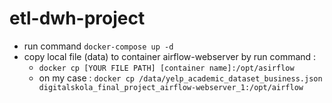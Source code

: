 # etl-dwh-project

- run command `docker-compose up -d`
- copy local file (data) to container airflow-webserver by run command :
  - `docker cp [YOUR FILE PATH] [container name]:/opt/asirflow`
  - on my case : `docker cp /data/yelp_academic_dataset_business.json digitalskola_final_project_airflow-webserver_1:/opt/airflow`

